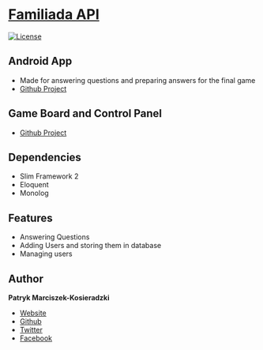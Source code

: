 [Familiada API](http://hoffamiliada.patrykkosieradzki.com)
====

[![License](https://img.shields.io/:license-apache--2.0-brightgreen.svg)](https://github.com/k0siara/Familiada)

Android App
---
* Made for answering questions and preparing answers for the final game
* [Github Project](https://github.com/k0siara/Familiada-Android)

Game Board and Control Panel
---
* [Github Project](https://github.com/k0siara/Familiada)

Dependencies
---
* Slim Framework 2
* Eloquent
* Monolog

Features
---
* Answering Questions
* Adding Users and storing them in database
* Managing users

Author
---
**Patryk Marciszek-Kosieradzki**
* [Website](http://patrykkosieradzki.com)
* [Github](https://github.com/k0siara)
* [Twitter](https://twitter.com/k0siara)
* [Facebook](https://facebook.com/k0siara)
